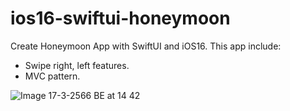 # ios16-swiftui-honeymoon

Create Honeymoon App with SwiftUI and iOS16.
This app include: 
- Swipe right, left features.
- MVC pattern.

![Image 17-3-2566 BE at 14 42](https://user-images.githubusercontent.com/57714919/225843357-4d32f718-b1bb-4fc1-bbdf-10a972a5a24d.jpg)

